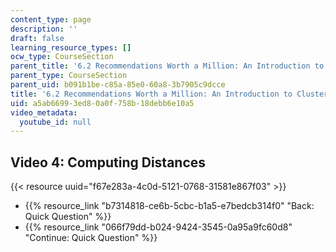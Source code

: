 ```yaml
---
content_type: page
description: ''
draft: false
learning_resource_types: []
ocw_type: CourseSection
parent_title: '6.2 Recommendations Worth a Million: An Introduction to Clustering '
parent_type: CourseSection
parent_uid: b091b1be-c85a-85e0-60a8-3b7905c9dcce
title: '6.2 Recommendations Worth a Million: An Introduction to Clustering'
uid: a5ab6699-3ed8-0a0f-758b-18debb6e10a5
video_metadata:
  youtube_id: null
---
```

## Video 4: Computing Distances

{{< resource uuid="f67e283a-4c0d-5121-0768-31581e867f03" >}}

- {{% resource_link "b7314818-ce6b-5cbc-b1a5-e7bedcb314f0" "Back: Quick Question" %}}
- {{% resource_link "066f79dd-b024-9424-3545-0a95a9fc60d8" "Continue: Quick Question" %}}